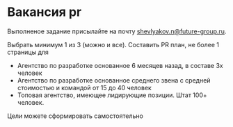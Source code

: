# Вакансия pr

Выполненое задание присылайте на почту shevlyakov.n@future-group.ru. 

Выбрать минимум 1 из 3 (можно и все). Составить PR план, не более 1 страницы для

- Агентство по разработке основанное 6 месяцев назад, в составе 3х человек
- Агентство по разработке основанное среднего звена с средней стоимостью и командой от 15 до 40 человек
- Топовая агентство, имеющее лидирующие позиции. Штат 100+ человек.

Цели можете сформировать самостоятельно
